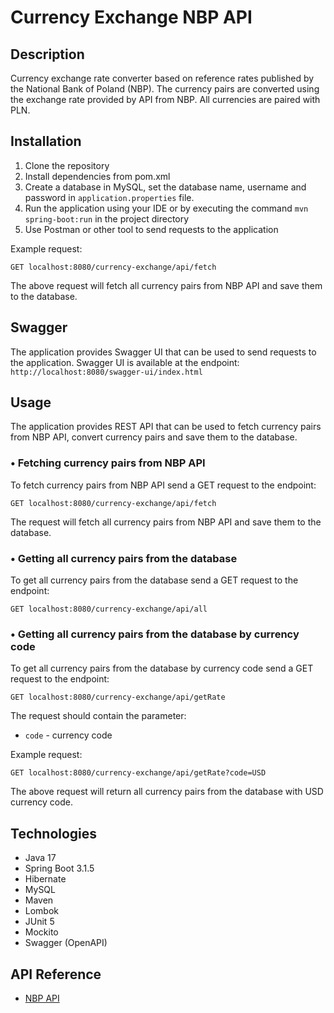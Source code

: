 # Currency Exchange NBP API

## Description
Currency exchange rate converter based on reference rates published by the National Bank of Poland (NBP).
The currency pairs are converted using the exchange rate provided by API from NBP. All currencies are paired with PLN.

## Installation
1. Clone the repository
2. Install dependencies from pom.xml
3. Create a database in MySQL, set the database name, username and password in `application.properties` file. 
4. Run the application using your IDE or by executing the command `mvn spring-boot:run` in the project directory
5. Use Postman or other tool to send requests to the application

Example request:
```
GET localhost:8080/currency-exchange/api/fetch
```
The above request will fetch all currency pairs from NBP API and save them to the database.

## Swagger
The application provides Swagger UI that can be used to send requests to the application.
Swagger UI is available at the endpoint:
```http://localhost:8080/swagger-ui/index.html```

## Usage
The application provides REST API that can be used to fetch currency pairs from NBP API, convert currency pairs and save them to the database.


### • Fetching currency pairs from NBP API
To fetch currency pairs from NBP API send a GET request to the endpoint:
```
GET localhost:8080/currency-exchange/api/fetch
```
The request will fetch all currency pairs from NBP API and save them to the database.



### • Getting all currency pairs from the database
To get all currency pairs from the database send a GET request to the endpoint:
```
GET localhost:8080/currency-exchange/api/all
```


### • Getting all currency pairs from the database by currency code
To get all currency pairs from the database by currency code send a GET request to the endpoint:
```
GET localhost:8080/currency-exchange/api/getRate
```
The request should contain the parameter:
- `code` - currency code

Example request:
```
GET localhost:8080/currency-exchange/api/getRate?code=USD
```
The above request will return all currency pairs from the database with USD currency code.



## Technologies
- Java 17
- Spring Boot 3.1.5
- Hibernate 
- MySQL
- Maven
- Lombok
- JUnit 5
- Mockito
- Swagger (OpenAPI)

## API Reference
- [NBP API](http://api.nbp.pl/)

